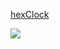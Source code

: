 [hexClock](https://editor.p5js.org/skyerin8/sketches/kjLZhaqSN)

![](https://cdn.discordapp.com/attachments/543904108512280638/663849843579682816/unknown.png)
